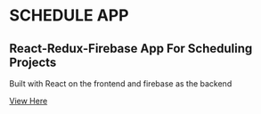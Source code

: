 # SCHEDULE APP

## React-Redux-Firebase App For Scheduling Projects


Built with React on the frontend and firebase as the backend 

[View Here](https://schedule-cec53.firebaseapp.com)
